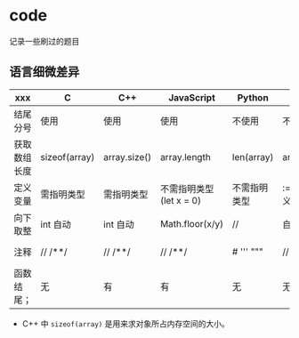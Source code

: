 # code

记录一些刷过的题目

## 语言细微差异

xxx | C | C++ | JavaScript | Python | Go | Ruby | 
--- | - | --- | ---------- | ------ | -- | ---- | 
结尾分号 | 使用 | 使用 | 使用 | 不使用 | 不使用 | 不使用 
获取数组长度 | sizeof(array) | array.size() | array.length | len(array) | array.size | array.size
定义变量 | 需指明类型 | 需指明类型 | 不需指明类型(let x = 0) | 不需指明类型 | := 直接定义 | 不需指明类型
向下取整 | int 自动 | int 自动 | Math.floor(x/y) | // | 自动 | 自动
注释 | // /**/ | // /**/ | // /**/ | # ''' """ | // /**/ | # =begin =end
函数结尾； | 无 | 有 | 有 | 无 | 无 | 无

* C++ 中 `sizeof(array)` 是用来求对象所占内存空间的大小。
